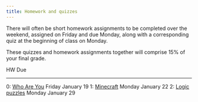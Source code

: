```yaml
---
title: Homework and quizzes
---
```


There will often be short homework assignments to be completed over
the weekend, assigned on Friday and due Monday, along with a
corresponding quiz at the beginning of class on Monday.

These quizzes and homework assignments together will comprise 15% of
your final grade.

HW                                                                                                                    Due
------------------                                                                                                    ----
0: [Who Are You](https://goo.gl/forms/v4nnPrBhP5rf32oc2)                                                              Friday January 19
1: [Minecraft](static/minecraft.html)                                                                                 Monday January 22
2: [Logic puzzles](static/logic-puzzles.pdf)                                                                          Monday January 29

<!-- 3: [Function reading](static/function-reading.html)                                                                   February 13 -->
<!-- 4: [DNA Strings](static/dna-strings.html)                                                                             February 22 -->
<!-- 5: [While, string, and list reading](static/loop-string-reading.html)                                                 February 27 -->

<!--
6: [Zen reading -- section 1](http://mgoadric.github.io/csci150/homework/zen.html)                                 March 30
7: [System analysis](static/system-analysis.html)                                                                  April 4
-->
